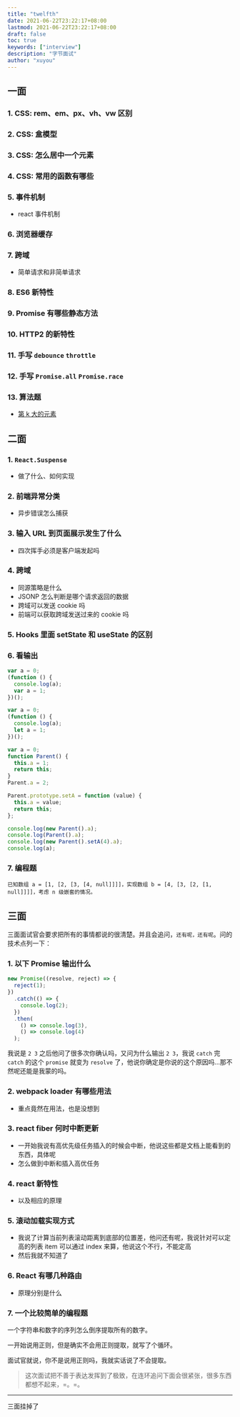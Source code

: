 ```yaml
---
title: "twelfth"
date: 2021-06-22T23:22:17+08:00
lastmod: 2021-06-22T23:22:17+08:00
draft: false
toc: true
keywords: ["interview"]
description: "字节面试"
author: "xuyou"
---
```


## 一面

### 1. CSS: rem、em、px、vh、vw 区别

### 2. CSS: 盒模型

### 3. CSS: 怎么居中一个元素

### 4. CSS: 常用的函数有哪些

### 5. 事件机制

- react 事件机制

### 6. 浏览器缓存

### 7. 跨域

- 简单请求和非简单请求

### 8. ES6 新特性

### 9. Promise 有哪些静态方法

### 10. HTTP2 的新特性

### 11. 手写 `debounce` `throttle`

### 12. 手写 `Promise.all` `Promise.race`

### 13. 算法题

- [第 k 大的元素](https://leetcode-cn.com/problems/kth-largest-element-in-an-array/)

## 二面

### 1. `React.Suspense`

- 做了什么、如何实现

### 2. 前端异常分类

- 异步错误怎么捕获

### 3. 输入 URL 到页面展示发生了什么

- 四次挥手必须是客户端发起吗

### 4. 跨域

- 同源策略是什么
- JSONP 怎么判断是哪个请求返回的数据
- 跨域可以发送 cookie 吗
- 前端可以获取跨域发送过来的 cookie 吗

### 5. Hooks 里面 setState 和 useState 的区别

### 6. 看输出

```js
var a = 0;
(function () {
  console.log(a);
  var a = 1;
})();
```

```js
var a = 0;
(function () {
  console.log(a);
  let a = 1;
})();
```

```js
var a = 0;
function Parent() {
  this.a = 1;
  return this;
}
Parent.a = 2;

Parent.prototype.setA = function (value) {
  this.a = value;
  return this;
};

console.log(new Parent().a);
console.log(Parent().a);
console.log(new Parent().setA(4).a);
console.log(a);
```

### 7. 编程题

```
已知数组 a = [1, [2, [3, [4, null]]]]，实现数组 b = [4, [3, [2, [1, null]]]]，考虑 n 级嵌套的情况。
```

## 三面

三面面试官会要求把所有的事情都说的很清楚。并且会追问，`还有呢，还有呢`。问的技术点列一下：

### 1. 以下 Promise 输出什么

```js
new Promise((resolve, reject) => {
  reject(1);
})
  .catch(() => {
    console.log(2);
  })
  .then(
    () => console.log(3),
    () => console.log(4)
  );
```

我说是 `2 3` 之后他问了很多次你确认吗，又问为什么输出 `2 3`，我说 `catch` 完 `catch` 的这个 `promise` 就变为 `resolve` 了，他说你确定是你说的这个原因吗...那不然呢还能是我蒙的吗。

### 2. webpack loader 有哪些用法

- 重点竟然在用法，也是没想到

### 3. react fiber 何时中断更新

- 一开始我说有高优先级任务插入的时候会中断，他说这些都是文档上能看到的东西，具体呢
- 怎么做到中断和插入高优任务

### 4. react 新特性

- 以及相应的原理

### 5. 滚动加载实现方式

- 我说了计算当前列表滚动距离到底部的位置差，他问还有呢，我说针对可以定高的列表 item 可以通过 index 来算，他说这个不行，不能定高
- 然后我就不知道了

### 6. React 有哪几种路由

- 原理分别是什么

### 7. 一个比较简单的编程题

一个字符串和数字的序列怎么倒序提取所有的数字。

一开始说用正则，但是确实不会用正则提取，就写了个循环。

面试官就说，你不是说用正则吗，我就实话说了不会提取。

> 这次面试把不善于表达发挥到了极致，在连环追问下面会很紧张，很多东西都想不起来，=。=。

---

三面挂掉了
